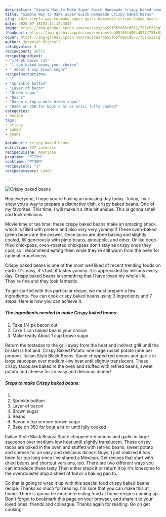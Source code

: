 ```yaml
---
description: "Simple Way to Make Super Quick Homemade Crispy baked beans"
title: "Simple Way to Make Super Quick Homemade Crispy baked beans"
slug: 4021-simple-way-to-make-super-quick-homemade-crispy-baked-beans
date: 2020-07-18T04:14:12.354Z
image: https://img-global.cpcdn.com/recipes/ba55f65fd90cd572/751x532cq70/crispy-baked-beans-recipe-main-photo.jpg
thumbnail: https://img-global.cpcdn.com/recipes/ba55f65fd90cd572/751x532cq70/crispy-baked-beans-recipe-main-photo.jpg
cover: https://img-global.cpcdn.com/recipes/ba55f65fd90cd572/751x532cq70/crispy-baked-beans-recipe-main-photo.jpg
author: Jeremiah Mitchell
ratingvalue: 4
reviewcount: 39771
recipeingredient:
- "1/4 pk bacon cut"
- "1 can baked beans your choice"
- " About 1 cup brown sugar"
recipeinstructions:
- ""
- "Sprinkle bottom"
- "Layer of bacon"
- "Brown sugar"
- "Beans"
- "Bacon n top w more brown sugar"
- "Bake on 350 for bout a hr or until fully cooked"
categories:
- Recipe
tags:
- crispy
- baked
- beans

katakunci: crispy baked beans 
nutrition: 237 calories
recipecuisine: American
preptime: "PT25M"
cooktime: "PT40M"
recipeyield: "1"
recipecategory: Lunch

---
```



![Crispy baked beans](https://img-global.cpcdn.com/recipes/ba55f65fd90cd572/751x532cq70/crispy-baked-beans-recipe-main-photo.jpg)

Hey everyone, I hope you're having an amazing day today. Today, I will show you a way to prepare a distinctive dish, crispy baked beans. One of my favorites. This time, I will make it a little bit unique. This is gonna smell and look delicious.

Movie time or tea time, these crispy baked beans make an amazing snack which is filled with protein and also very very yummy!!! These oven-baked green beans are the answer. Once tacos are done baking and slightly cooled, fill generously with pinto beans, pineapple, and other. Unlike deep-fried chickpeas, oven-roasted chickpeas don&#39;t stay as crispy once they cool, so I recommend eating them while they&#39;re still warm from the oven for optimal crunchiness.

Crispy baked beans is one of the most well liked of recent trending foods on earth. It's easy, it's fast, it tastes yummy. It is appreciated by millions every day. Crispy baked beans is something that I have loved my whole life. They're fine and they look fantastic.


To get started with this particular recipe, we must prepare a few ingredients. You can cook crispy baked beans using 3 ingredients and 7 steps. Here is how you can achieve it.

<!--inarticleads1-->

##### The ingredients needed to make Crispy baked beans:

1. Take 1/4 pk bacon cut
1. Take 1 can baked beans your choice
1. Make ready  About 1 cup brown sugar


Return the tostadas to the grill away from the heat and indirect grill until the brisket is hot and. Crispy Baked Potato: one large russet potato (one per person). Italian Style Black Beans: Sauté chopped red onions and garlic in large saucepan over medium-low heat until slightly translucent. These crispy tacos are baked in the oven and stuffed with refried beans, sweet potato and cheese for an easy and delicious dinner! 

<!--inarticleads2-->

##### Steps to make Crispy baked beans:

1. 
1. Sprinkle bottom
1. Layer of bacon
1. Brown sugar
1. Beans
1. Bacon n top w more brown sugar
1. Bake on 350 for bout a hr or until fully cooked


Italian Style Black Beans: Sauté chopped red onions and garlic in large saucepan over medium-low heat until slightly translucent. These crispy tacos are baked in the oven and stuffed with refried beans, sweet potato and cheese for an easy and delicious dinner! Guys, I just realized it has been far too long since I&#39;ve shared a Mexican. Get recipes that start with dried beans and shortcut versions, too. There are two different ways you can introduce these tasty Then either stack it or return it by it&#39;s lonesome to the oven/toaster atop a sheet of foil or a baking pan to. 

So that is going to wrap it up with this special food crispy baked beans recipe. Thanks so much for reading. I'm sure that you can make this at home. There is gonna be more interesting food at home recipes coming up. Don't forget to bookmark this page on your browser, and share it to your loved ones, friends and colleague. Thanks again for reading. Go on get cooking!
